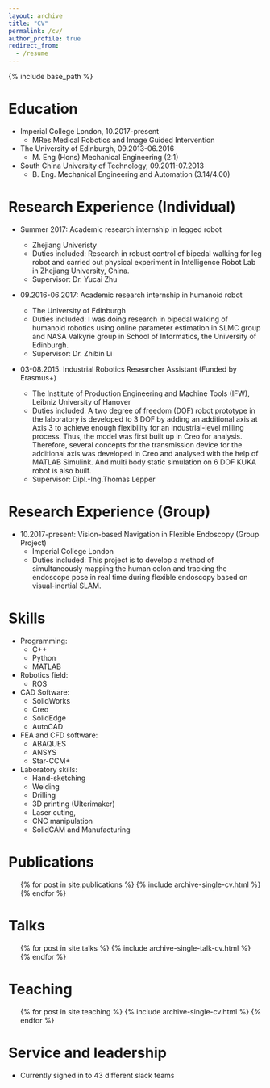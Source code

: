 ```yaml
---
layout: archive
title: "CV"
permalink: /cv/
author_profile: true
redirect_from:
  - /resume
---
```


{% include base_path %}

Education
======
* Imperial College London, 10.2017-present
  * MRes Medical Robotics and Image Guided Intervention
* The University of Edinburgh,  09.2013-06.2016
  * M. Eng (Hons) Mechanical Engineering (2:1)
* South China University of Technology, 09.2011-07.2013
  * B. Eng. Mechanical Engineering and Automation (3.14/4.00)


Research Experience (Individual)
======
* Summer 2017: Academic research internship in legged robot
  * Zhejiang Univeristy 
  * Duties included: Research in robust control of bipedal walking for leg robot and carried out physical experiment in Intelligence Robot Lab in Zhejiang University, China.
  * Supervisor: Dr. Yucai Zhu

* 09.2016-06.2017: Academic research internship in humanoid robot
  * The University of Edinburgh
  * Duties included: I was doing research in bipedal walking of humanoid robotics using online parameter estimation in SLMC group and NASA Valkyrie group in School of Informatics, the University of Edinburgh.
  * Supervisor: Dr. Zhibin Li

* 03-08.2015: Industrial Robotics Researcher Assistant (Funded by Erasmus+)
  * The Institute of Production Engineering and Machine Tools (IFW), Leibniz University of Hanover
  * Duties included: A two degree of freedom (DOF) robot prototype in the laboratory is developed to 3 DOF by adding an additional axis at Axis 3 to achieve enough flexibility for an industrial-level milling process. Thus, the model was first built up in Creo for analysis. Therefore, several concepts for the transmission device for the additional axis was developed in Creo and analysed with the help of MATLAB Simulink. And multi body static simulation on 6 DOF KUKA robot is also built.
  * Supervisor: Dipl.-Ing.Thomas Lepper 


Research Experience (Group)
======
* 10.2017-present: Vision-based Navigation in Flexible Endoscopy (Group Project)
  * Imperial College London
  * Duties included: This project is to develop a method of simultaneously mapping the human colon and tracking the endoscope pose in real time during flexible endoscopy based on visual-inertial SLAM.

Skills
======
* Programming: 
  * C++
  * Python 
  * MATLAB 
* Robotics field: 
  * ROS
* CAD Software:
  * SolidWorks
  * Creo
  * SolidEdge
  * AutoCAD
* FEA and CFD software:
  * ABAQUES
  * ANSYS
  * Star-CCM+
* Laboratory skills:
  * Hand-sketching
  * Welding
  * Drilling
  * 3D printing (Ulterimaker) 
  * Laser cuting, 
  * CNC manipulation
  * SolidCAM and Manufacturing


Publications
======
  <ul>{% for post in site.publications %}
    {% include archive-single-cv.html %}
  {% endfor %}</ul>
  
Talks
======
  <ul>{% for post in site.talks %}
    {% include archive-single-talk-cv.html %}
  {% endfor %}</ul>
  
Teaching
======
  <ul>{% for post in site.teaching %}
    {% include archive-single-cv.html %}
  {% endfor %}</ul>
  
Service and leadership
======
* Currently signed in to 43 different slack teams
